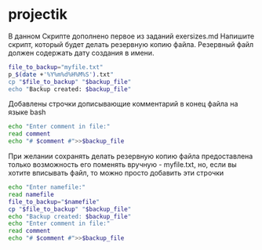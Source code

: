 # projectik
В данном Скрипте дополнено первое из заданий exersizes.md
Напишите скрипт, который будет делать резервную копию файла. Резервный файл должен содержать дату создания в имени.

```bash
file_to_backup="myfile.txt"
p_$(date +'%Y%m%d%H%M%S').txt"
cp "$file_to_backup" "$backup_file"
echo "Backup created: $backup_file"
```

Добавлены строчки дописывающие комментарий в конец файла на языке bash
```bash
echo "Enter comment in file:"
read comment
echo "# $comment #">>$backup_file
```
При желании сохранять делать резервную копию файла предоставлена только возможность его поменять вручную - myfile.txt, но, если вы хотите вписывать файл, то можно просто добавить эти строчки
```bash
echo "Enter namefile:"
read namefile
file_to_backup="$namefile"
cp "$file_to_backup" "$backup_file"
echo "Backup created: $backup_file"
echo "Enter comment in file:"
read comment
echo "# $comment #">>$backup_file
```

